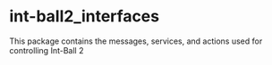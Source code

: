# int-ball2_interfaces
This package contains the messages, services, and actions used for controlling Int-Ball 2
